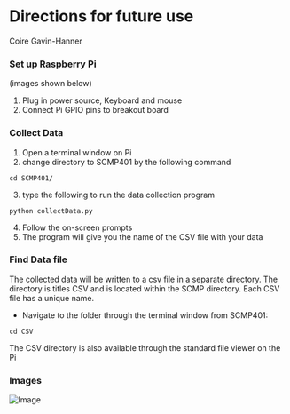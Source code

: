 # Directions for future use
Coire Gavin-Hanner

### Set up Raspberry Pi
(images shown below)
1. Plug in power source, Keyboard and mouse
2. Connect Pi GPIO pins to breakout board

### Collect Data
1. Open a terminal window on Pi
2. change directory to SCMP401 by the following command
```
cd SCMP401/
```
3. type the following to run the data collection program
```
python collectData.py
```
4. Follow the on-screen prompts
5. The program will give you the name of the CSV file with your data

### Find Data file
The collected data will be written to a csv file in a separate directory. The directory is titles CSV and is located within the SCMP directory. Each CSV file has a unique name.
* Navigate to the folder through the terminal window
from SCMP401:
```
cd CSV
```
The CSV directory is also available through the standard file viewer on the Pi

### Images
![Image](https://github.com/GavinHannerC/SCMP401/blob/master/Images/IMG_3926.png)

